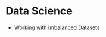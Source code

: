 # Data Science

* [Working with Imbalanced Datasets](https://blog.dominodatalab.com/imbalanced-datasets/)